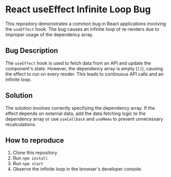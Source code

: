 # React useEffect Infinite Loop Bug
This repository demonstrates a common bug in React applications involving the `useEffect` hook.  The bug causes an infinite loop of re-renders due to improper usage of the dependency array.

## Bug Description
The `useEffect` hook is used to fetch data from an API and update the component's state. However, the dependency array is empty (`[]`), causing the effect to run on every render.  This leads to continuous API calls and an infinite loop.

## Solution
The solution involves correctly specifying the dependency array. If the effect depends on external data, add the data fetching logic to the dependency array or use `useCallback` and `useMemo` to prevent unnecessary recalculations.

## How to reproduce
1. Clone this repository.
2. Run `npm install`
3. Run `npm start`
4. Observe the infinite loop in the browser's developer console.